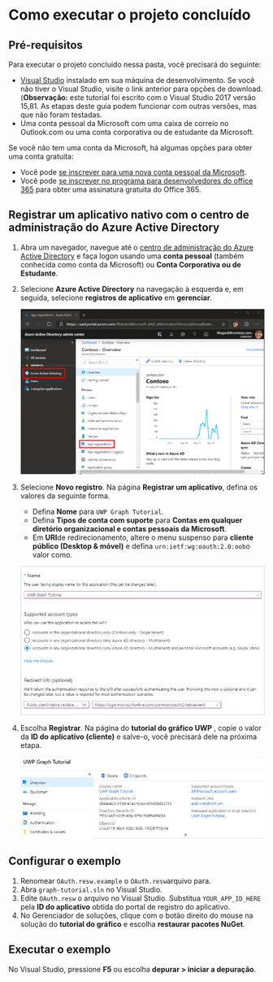 # <a name="how-to-run-the-completed-project"></a>Como executar o projeto concluído

## <a name="prerequisites"></a>Pré-requisitos

Para executar o projeto concluído nessa pasta, você precisará do seguinte:

- [Visual Studio](https://visualstudio.microsoft.com/vs/) instalado em sua máquina de desenvolvimento. Se você não tiver o Visual Studio, visite o link anterior para opções de download. (**Observação:** este tutorial foi escrito com o Visual Studio 2017 versão 15,81. As etapas deste guia podem funcionar com outras versões, mas que não foram testadas.
- Uma conta pessoal da Microsoft com uma caixa de correio no Outlook.com ou uma conta corporativa ou de estudante da Microsoft.

Se você não tem uma conta da Microsoft, há algumas opções para obter uma conta gratuita:

- Você pode [se inscrever para uma nova conta pessoal da Microsoft](https://signup.live.com/signup?wa=wsignin1.0&rpsnv=12&ct=1454618383&rver=6.4.6456.0&wp=MBI_SSL_SHARED&wreply=https://mail.live.com/default.aspx&id=64855&cbcxt=mai&bk=1454618383&uiflavor=web&uaid=b213a65b4fdc484382b6622b3ecaa547&mkt=E-US&lc=1033&lic=1).
- Você pode [se inscrever no programa para desenvolvedores do office 365](https://developer.microsoft.com/office/dev-program) para obter uma assinatura gratuita do Office 365.

## <a name="register-a-native-application-with-the-azure-active-directory-admin-center"></a>Registrar um aplicativo nativo com o centro de administração do Azure Active Directory

1. Abra um navegador, navegue até o [centro de administração do Azure Active Directory](https://aad.portal.azure.com) e faça logon usando uma **conta pessoal** (também conhecida como conta da Microsoft) ou **Conta Corporativa ou de Estudante**.

1. Selecione **Azure Active Directory** na navegação à esquerda e, em seguida, selecione **registros de aplicativo** em **gerenciar**.

    ![Uma captura de tela dos registros de aplicativo ](/tutorial/images/aad-portal-app-registrations.png)

1. Selecione **Novo registro**. Na página **Registrar um aplicativo**, defina os valores da seguinte forma.

    - Defina **Nome** para `UWP Graph Tutorial`.
    - Defina **Tipos de conta com suporte** para **Contas em qualquer diretório organizacional e contas pessoais da Microsoft**.
    - Em **URI**de redirecionamento, altere o menu suspenso para **cliente público (Desktop & móvel)** e defina `urn:ietf:wg:oauth:2.0:oob`o valor como.

    ![Uma captura de tela da página registrar um aplicativo](/tutorial/images/aad-register-app.png)

1. Escolha **Registrar**. Na página do **tutorial do gráfico UWP** , copie o valor da **ID do aplicativo (cliente)** e salve-o, você precisará dele na próxima etapa.

    ![Uma captura de tela da ID do aplicativo do novo registro de aplicativo](/tutorial/images/aad-application-id.png)

## <a name="configure-the-sample"></a>Configurar o exemplo

1. Renomear `OAuth.resw.example` o `OAuth.resw`arquivo para.
1. Abra `graph-tutorial.sln` no Visual Studio.
1. Edite `OAuth.resw` o arquivo no Visual Studio. Substitua `YOUR_APP_ID_HERE` pela **ID do aplicativo** obtida do portal de registro do aplicativo.
1. No Gerenciador de soluções, clique com o botão direito do mouse na solução do **tutorial do gráfico** e escolha **restaurar pacotes NuGet**.

## <a name="run-the-sample"></a>Executar o exemplo

No Visual Studio, pressione **F5** ou escolha **depurar > iniciar a depuração**.